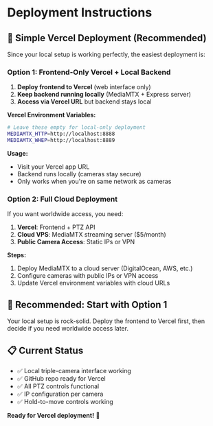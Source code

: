 # Deployment Instructions

## 🚀 **Simple Vercel Deployment (Recommended)**

Since your local setup is working perfectly, the easiest deployment is:

### **Option 1: Frontend-Only Vercel + Local Backend**

1. **Deploy frontend to Vercel** (web interface only)
2. **Keep backend running locally** (MediaMTX + Express server)
3. **Access via Vercel URL** but backend stays local

**Vercel Environment Variables:**
```bash
# Leave these empty for local-only deployment
MEDIAMTX_HTTP=http://localhost:8888
MEDIAMTX_WHEP=http://localhost:8889
```

**Usage:**
- Visit your Vercel app URL
- Backend runs locally (cameras stay secure)
- Only works when you're on same network as cameras

### **Option 2: Full Cloud Deployment**

If you want worldwide access, you need:

1. **Vercel**: Frontend + PTZ API
2. **Cloud VPS**: MediaMTX streaming server ($5/month)
3. **Public Camera Access**: Static IPs or VPN

**Steps:**
1. Deploy MediaMTX to a cloud server (DigitalOcean, AWS, etc.)
2. Configure cameras with public IPs or VPN access
3. Update Vercel environment variables with cloud URLs

## 🎯 **Recommended: Start with Option 1**

Your local setup is rock-solid. Deploy the frontend to Vercel first, then decide if you need worldwide access later.

## 📋 **Current Status**
- ✅ Local triple-camera interface working
- ✅ GitHub repo ready for Vercel
- ✅ All PTZ controls functional
- ✅ IP configuration per camera
- ✅ Hold-to-move controls working

**Ready for Vercel deployment!** 🎉

